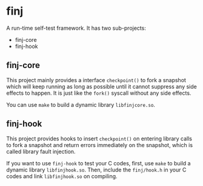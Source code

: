 # finj
A run-time self-test framework. It has two sub-projects:
- finj-core
- finj-hook

## finj-core
This project mainly provides a interface `checkpoint()` to fork a snapshot
which will keep running as long as possible until it cannot suppress any
side effects to happen. It is just like the `fork()` syscall without any
side effects.

You can use `make` to build a dynamic library `libfinjcore.so`.

## finj-hook
This project provides hooks to insert `checkpoint()` on entering library
calls to fork a snapshot and return errors immediately on the snapshot,
which is called library fault injection.

If you want to use `finj-hook` to test your C codes, first, use `make` to
build a dynamic library `libfinjhook.so`. Then, include the `finj/hook.h`
in your C codes and link `libfinjhook.so` on compiling.
